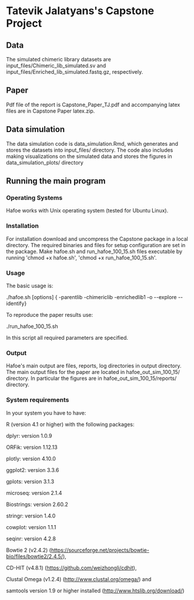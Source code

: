 # Tatevik Jalatyans's Capstone Project

## Data
The simulated chimeric library datasets are input_files/Chimeric_lib_simulated.sv and input_files/Enriched_lib_simulated.fastq.gz, respectively.

## Paper
Pdf file of the report is Capstone_Paper_TJ.pdf and accompanying latex files are in Capstone Paper latex.zip.

## Data simulation
The data simulation code is data_simulation.Rmd, which generates and stores the datasets into input_files/ directory. The code also includes making visualizations on the simulated data and stores the figures in data_simulation_plots/ directory

## Running the main program
### Operating Systems
Hafoe works with Unix operating system (tested for Ubuntu Linux).

### Installation
For installation download and uncompress the Capstone package in a local directory. The required binaries and files for setup configuration are set in the package. Make hafoe.sh and run_hafoe_100_15.sh files executable by running 'chmod +x hafoe.sh', 'chmod +x run_hafoe_100_15.sh'.

### Usage
The basic usage is:

./hafoe.sh [options] { -parentlib <fa> -chimericlib <csv> -enrichedlib1 <fq1> -o <o> --explore --identify}

 To reproduce the paper results use:
 
./run_hafoe_100_15.sh 
  
In this script all required parameters are specified.


### Output
Hafoe's main output are files, reports, log directories in output directory.
The main output files for the paper are located in hafoe_out_sim_100_15/ directory. In particular the figures are in hafoe_out_sim_100_15/reports/ directory.

### System requirements
In your system you have to have: 

R (version 4.1 or higher) with the following packages:
 
dplyr: version 1.0.9

ORFik: version 1.12.13

plotly: version 4.10.0

ggplot2: version 3.3.6

gplots: version 3.1.3

microseq: version 2.1.4

Biostrings: version 2.60.2

stringr: version 1.4.0

cowplot: version 1.1.1

seqinr: version 4.2.8 
 
Bowtie 2 (v2.4.2) (https://sourceforge.net/projects/bowtie-bio/files/bowtie2/2.4.5/), 

CD-HIT (v4.8.1) (https://github.com/weizhongli/cdhit), 

Clustal Omega (v1.2.4) (http://www.clustal.org/omega/) and 

samtools version 1.9 or higher installed (http://www.htslib.org/download/) 
 

